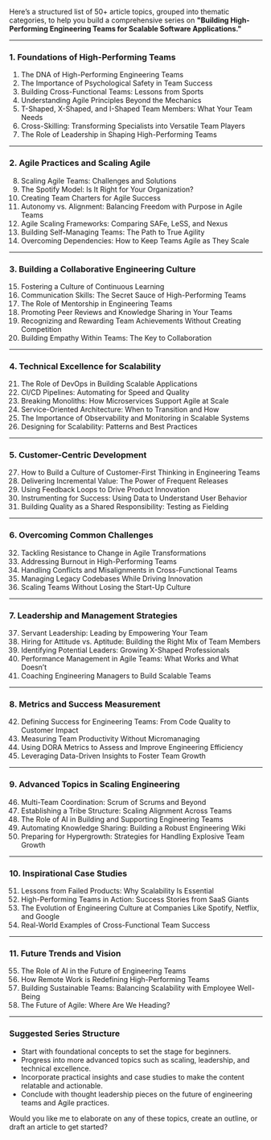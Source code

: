 
Here’s a structured list of 50+ article topics, grouped into thematic categories, to help you build a comprehensive series on **"Building High-Performing Engineering Teams for Scalable Software Applications."**

---

### **1. Foundations of High-Performing Teams**

1. The DNA of High-Performing Engineering Teams
2. The Importance of Psychological Safety in Team Success
3. Building Cross-Functional Teams: Lessons from Sports
4. Understanding Agile Principles Beyond the Mechanics
5. T-Shaped, X-Shaped, and I-Shaped Team Members: What Your Team Needs
6. Cross-Skilling: Transforming Specialists into Versatile Team Players
7. The Role of Leadership in Shaping High-Performing Teams

---

### **2. Agile Practices and Scaling Agile**

8. Scaling Agile Teams: Challenges and Solutions
9. The Spotify Model: Is It Right for Your Organization?
10. Creating Team Charters for Agile Success
11. Autonomy vs. Alignment: Balancing Freedom with Purpose in Agile Teams
12. Agile Scaling Frameworks: Comparing SAFe, LeSS, and Nexus
13. Building Self-Managing Teams: The Path to True Agility
14. Overcoming Dependencies: How to Keep Teams Agile as They Scale

---

### **3. Building a Collaborative Engineering Culture**

15. Fostering a Culture of Continuous Learning
16. Communication Skills: The Secret Sauce of High-Performing Teams
17. The Role of Mentorship in Engineering Teams
18. Promoting Peer Reviews and Knowledge Sharing in Your Teams
19. Recognizing and Rewarding Team Achievements Without Creating Competition
20. Building Empathy Within Teams: The Key to Collaboration

---

### **4. Technical Excellence for Scalability**

21. The Role of DevOps in Building Scalable Applications
22. CI/CD Pipelines: Automating for Speed and Quality
23. Breaking Monoliths: How Microservices Support Agile at Scale
24. Service-Oriented Architecture: When to Transition and How
25. The Importance of Observability and Monitoring in Scalable Systems
26. Designing for Scalability: Patterns and Best Practices

---

### **5. Customer-Centric Development**

27. How to Build a Culture of Customer-First Thinking in Engineering Teams
28. Delivering Incremental Value: The Power of Frequent Releases
29. Using Feedback Loops to Drive Product Innovation
30. Instrumenting for Success: Using Data to Understand User Behavior
31. Building Quality as a Shared Responsibility: Testing as Fielding

---

### **6. Overcoming Common Challenges**

32. Tackling Resistance to Change in Agile Transformations
33. Addressing Burnout in High-Performing Teams
34. Handling Conflicts and Misalignments in Cross-Functional Teams
35. Managing Legacy Codebases While Driving Innovation
36. Scaling Teams Without Losing the Start-Up Culture

---

### **7. Leadership and Management Strategies**

37. Servant Leadership: Leading by Empowering Your Team
38. Hiring for Attitude vs. Aptitude: Building the Right Mix of Team Members
39. Identifying Potential Leaders: Growing X-Shaped Professionals
40. Performance Management in Agile Teams: What Works and What Doesn’t
41. Coaching Engineering Managers to Build Scalable Teams

---

### **8. Metrics and Success Measurement**

42. Defining Success for Engineering Teams: From Code Quality to Customer Impact
43. Measuring Team Productivity Without Micromanaging
44. Using DORA Metrics to Assess and Improve Engineering Efficiency
45. Leveraging Data-Driven Insights to Foster Team Growth

---

### **9. Advanced Topics in Scaling Engineering**

46. Multi-Team Coordination: Scrum of Scrums and Beyond
47. Establishing a Tribe Structure: Scaling Alignment Across Teams
48. The Role of AI in Building and Supporting Engineering Teams
49. Automating Knowledge Sharing: Building a Robust Engineering Wiki
50. Preparing for Hypergrowth: Strategies for Handling Explosive Team Growth

---

### **10. Inspirational Case Studies**

51. Lessons from Failed Products: Why Scalability Is Essential
52. High-Performing Teams in Action: Success Stories from SaaS Giants
53. The Evolution of Engineering Culture at Companies Like Spotify, Netflix, and Google
54. Real-World Examples of Cross-Functional Team Success

---

### **11. Future Trends and Vision**

55. The Role of AI in the Future of Engineering Teams
56. How Remote Work is Redefining High-Performing Teams
57. Building Sustainable Teams: Balancing Scalability with Employee Well-Being
58. The Future of Agile: Where Are We Heading?

---

### Suggested Series Structure

- Start with foundational concepts to set the stage for beginners.
- Progress into more advanced topics such as scaling, leadership, and technical excellence.
- Incorporate practical insights and case studies to make the content relatable and actionable.
- Conclude with thought leadership pieces on the future of engineering teams and Agile practices.

Would you like me to elaborate on any of these topics, create an outline, or draft an article to get started?